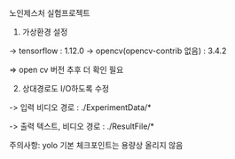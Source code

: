 노인제스처 실험프로젝트


1) 가상환경 설정

-> tensorflow                      : 1.12.0
-> opencv(opencv-contrib 없음)     : 3.4.2

=> open cv 버전 추후 더 확인 필요


2) 상대경로도 I/O하도록 수정

-> 입력 비디오 경로 : ./ExperimentData/*

-> 출력 텍스트, 비디오 경로 : ./ResultFile/*



주의사항: yolo 기본 체크포인트는 용량상 올리지 않음
